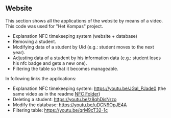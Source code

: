 ## Website

This section shows all the applications of the website by means of a video.  
This code was used for "Het Kompas" project.
- Explanation NFC timekeeping system (website + database)
- Removing a student. 
- Modifying data of a student by Uid (e.g.: student moves to the next year).
- Adjusting data of a student by his information data (e.g.: student loses his nfc badge and gets a new one).
- Filtering the table so that it becomes manageable.

In following links the applications:
- Explanation NFC timekeeping system: https://youtu.be/JGaI_PJade0 (the same video as in the readme [NFC Folder](https://github.com/Emre-Dag/Tijdsregistratiesysteem/tree/main/NFC)) 
- Deleting a student: https://youtu.be/z8qhDisNrzo
- Modify the database: https://youtu.be/uDCN9OpJE4A
- Filtering table: https://youtu.be/qrM9cT32-1c


